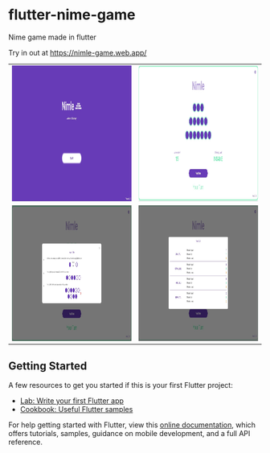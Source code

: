 # flutter-nime-game
Nime game made in flutter

Try in out at https://nimle-game.web.app/

<table>
  <tr>
    <td><img src="pic1.jpg" width=560 height=270></td>
    <td><img src="pic2.jpg" width=560 height=270></td>
  </tr>
  
  <tr>
    <td><img src="pic3.jpg" width=560 height=270></td>
    <td><img src="pic4.jpg" width=560 height=270></td>
  </tr>
 </table>

## Getting Started

A few resources to get you started if this is your first Flutter project:

- [Lab: Write your first Flutter app](https://flutter.dev/docs/get-started/codelab)
- [Cookbook: Useful Flutter samples](https://flutter.dev/docs/cookbook)

For help getting started with Flutter, view this
[online documentation](https://flutter.dev/docs), which offers tutorials,
samples, guidance on mobile development, and a full API reference.
